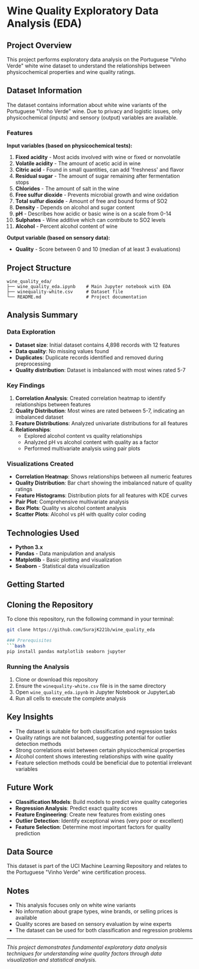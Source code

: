 # Wine Quality Exploratory Data Analysis (EDA)

## Project Overview
This project performs exploratory data analysis on the Portuguese "Vinho Verde" white wine dataset to understand the relationships between physicochemical properties and wine quality ratings.

## Dataset Information
The dataset contains information about white wine variants of the Portuguese "Vinho Verde" wine. Due to privacy and logistic issues, only physicochemical (inputs) and sensory (output) variables are available.

### Features
**Input variables (based on physicochemical tests):**
1. **Fixed acidity** - Most acids involved with wine or fixed or nonvolatile
2. **Volatile acidity** - The amount of acetic acid in wine
3. **Citric acid** - Found in small quantities, can add 'freshness' and flavor
4. **Residual sugar** - The amount of sugar remaining after fermentation stops
5. **Chlorides** - The amount of salt in the wine
6. **Free sulfur dioxide** - Prevents microbial growth and wine oxidation
7. **Total sulfur dioxide** - Amount of free and bound forms of SO2
8. **Density** - Depends on alcohol and sugar content
9. **pH** - Describes how acidic or basic wine is on a scale from 0-14
10. **Sulphates** - Wine additive which can contribute to SO2 levels
11. **Alcohol** - Percent alcohol content of wine

**Output variable (based on sensory data):**
- **Quality** - Score between 0 and 10 (median of at least 3 evaluations)

## Project Structure
```
wine_quality_eda/
├── wine_quality_eda.ipynb    # Main Jupyter notebook with EDA
├── winequality-white.csv     # Dataset file
└── README.md                 # Project documentation
```

## Analysis Summary

### Data Exploration
- **Dataset size**: Initial dataset contains 4,898 records with 12 features
- **Data quality**: No missing values found
- **Duplicates**: Duplicate records identified and removed during preprocessing
- **Quality distribution**: Dataset is imbalanced with most wines rated 5-7

### Key Findings
1. **Correlation Analysis**: Created correlation heatmap to identify relationships between features
2. **Quality Distribution**: Most wines are rated between 5-7, indicating an imbalanced dataset
3. **Feature Distributions**: Analyzed univariate distributions for all features
4. **Relationships**: 
   - Explored alcohol content vs quality relationships
   - Analyzed pH vs alcohol content with quality as a factor
   - Performed multivariate analysis using pair plots

### Visualizations Created
- **Correlation Heatmap**: Shows relationships between all numeric features
- **Quality Distribution**: Bar chart showing the imbalanced nature of quality ratings
- **Feature Histograms**: Distribution plots for all features with KDE curves
- **Pair Plot**: Comprehensive multivariate analysis
- **Box Plots**: Quality vs alcohol content analysis
- **Scatter Plots**: Alcohol vs pH with quality color coding

## Technologies Used
- **Python 3.x**
- **Pandas** - Data manipulation and analysis
- **Matplotlib** - Basic plotting and visualization
- **Seaborn** - Statistical data visualization

## Getting Started

## Cloning the Repository
To clone this repository, run the following command in your terminal:
```bash
git clone https://github.com/SurajK221b/wine_quality_eda

### Prerequisites
```bash
pip install pandas matplotlib seaborn jupyter
```

### Running the Analysis
1. Clone or download this repository
2. Ensure the `winequality-white.csv` file is in the same directory
3. Open `wine_quality_eda.ipynb` in Jupyter Notebook or JupyterLab
4. Run all cells to execute the complete analysis

## Key Insights
- The dataset is suitable for both classification and regression tasks
- Quality ratings are not balanced, suggesting potential for outlier detection methods
- Strong correlations exist between certain physicochemical properties
- Alcohol content shows interesting relationships with wine quality
- Feature selection methods could be beneficial due to potential irrelevant variables

## Future Work
- **Classification Models**: Build models to predict wine quality categories
- **Regression Analysis**: Predict exact quality scores
- **Feature Engineering**: Create new features from existing ones
- **Outlier Detection**: Identify exceptional wines (very poor or excellent)
- **Feature Selection**: Determine most important factors for quality prediction

## Data Source
This dataset is part of the UCI Machine Learning Repository and relates to the Portuguese "Vinho Verde" wine certification process.

## Notes
- This analysis focuses only on white wine variants
- No information about grape types, wine brands, or selling prices is available
- Quality scores are based on sensory evaluation by wine experts
- The dataset can be used for both classification and regression problems

---

*This project demonstrates fundamental exploratory data analysis techniques for understanding wine quality factors through data visualization and statistical analysis.*
